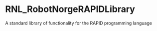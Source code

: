 # RNL_RobotNorgeRAPIDLibrary
A standard library of functionality for the RAPID programming language
